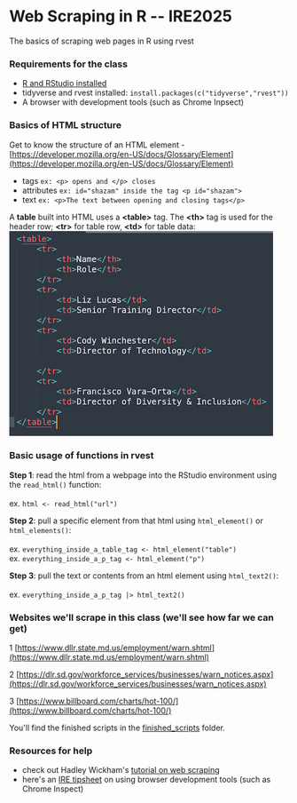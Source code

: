 # Web Scraping in R -- IRE2025
The basics of scraping web pages in R using rvest

### Requirements for the class
-   [R and RStudio installed](https://docs.google.com/document/d/1W7WIIW9UyqOec7rU36EsQqrRvgLJGRf3_dwTcy4YvJM/edit?usp=drive_link)
-   tidyverse and rvest installed: `install.packages(c("tidyverse","rvest"))`
-   A browser with development tools (such as Chrome Inpsect)

### Basics of HTML structure
Get to know the structure of an HTML element - [https://developer.mozilla.org/en-US/docs/Glossary/Element](https://developer.mozilla.org/en-US/docs/Glossary/Element)
	
   - tags  `ex: <p> opens and </p> closes`
   - attributes `ex: id="shazam" inside the tag <p id="shazam">`
   - text `ex: <p>The text between opening and closing tags</p>`

A **table** built into HTML uses a **\<table>** tag. The **\<th>** tag is used for the header row; **\<tr>** for table row, **\<td>** for table data:
\
![](https://github.com/ireapps/ire25-R-web-scraping/blob/main/images/html-table.png)


### Basic usage of functions in rvest

**Step 1**: read the html from a webpage into the RStudio environment using the `read_html()` function:\
\
ex. `html <- read_html("url")`

**Step 2**: pull a specific element from that html using `html_element()` or `html_elements()`:\
\
ex. `everything_inside_a_table_tag <- html_element("table")`\
ex. `everything_inside_a_p_tag <- html_element("p")`

**Step 3**: pull the text or contents from an html element using `html_text2()`:\
\
ex. `everything_inside_a_p_tag |> html_text2()`


### Websites we'll scrape in this class (we'll see how far we can get)

1 [https://www.dllr.state.md.us/employment/warn.shtml](https://www.dllr.state.md.us/employment/warn.shtml)

2 [https://dlr.sd.gov/workforce_services/businesses/warn_notices.aspx](https://dlr.sd.gov/workforce_services/businesses/warn_notices.aspx)

3 [https://www.billboard.com/charts/hot-100/](https://www.billboard.com/charts/hot-100/)

You'll find the finished scripts in the [finished_scripts](/finished_scripts) folder.

### Resources for help

-   check out Hadley Wickham's [tutorial on web scraping](https://www.r-bloggers.com/2020/04/tutorial-web-scraping-in-r-with-rvest/)
-   here's an [IRE tipsheet](https://docs.google.com/document/d/1Nd_X3Ee02xxMvKe0qwZWikD53ZSEL-x14nHihQEI-sk/edit?usp=sharing) on using browser development tools (such as Chrome Inspect)